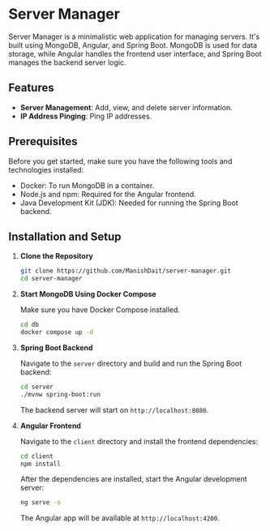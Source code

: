 # Server Manager

Server Manager is a minimalistic web application for managing servers. It's built using MongoDB, Angular, and Spring Boot. MongoDB is used for data storage, while Angular handles the frontend user interface, and Spring Boot manages the backend server logic.

## Features

- **Server Management**: Add, view, and delete server information.
- **IP Address Pinging**: Ping IP addresses.

## Prerequisites

Before you get started, make sure you have the following tools and technologies installed:

- Docker: To run MongoDB in a container.
- Node.js and npm: Required for the Angular frontend.
- Java Development Kit (JDK): Needed for running the Spring Boot backend.

## Installation and Setup

1. **Clone the Repository**

   ```bash
   git clone https://github.com/ManishDait/server-manager.git
   cd server-manager
   ```
2. **Start MongoDB Using Docker Compose**

   Make sure you have Docker Compose installed.
   ```bash
   cd db
   docker compose up -d
   ```
3. **Spring Boot Backend**

   Navigate to the `server` directory and build and run the Spring Boot backend:
   ```bash
   cd server
   ./mvnw spring-boot:run
   ```
   The backend server will start on `http://localhost:8080`.

4. **Angular Frontend**

   Navigate to the `client` directory and install the frontend dependencies:
   ```bash
   cd client
   npm install
   ```

   After the dependencies are installed, start the Angular development server:

   ```bash
   ng serve -o
   ```
   The Angular app will be available at `http://localhost:4200`.
